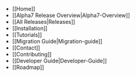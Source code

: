 * [[Home]]
* [[Alpha7 Release Overview|Alpha7-Overview]]
* [[All Releases|Releases]]
* [[Installation]]
* [[Tutorials]]
* [[Migration Guide|Migration-guide]]
* [[Contact]]
* [[Contributing]]
* [[Developer Guide|Developer-Guide]]
* [[Roadmap]]
